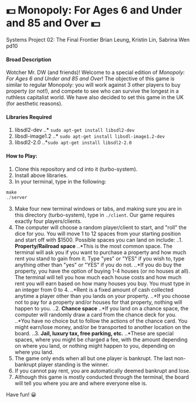 # :dollar: **Monopoly: For Ages 6 and Under and 85 and Over** :dollar:
Systems Project 02: The Final Frontier
Brian Leung, Kristin Lin, Sabrina Wen pd10

#### Broad Description ####
Wotcher Mr. DW (and friends)! Welcome to a special edition of *Monopoly: For Ages 6 and Under and 85 and Over*! The objective of this game is similar to regular Monopoly: you will work against 3 other players to buy property (or not!), and compete to see who can survive the longest in a ruthless capitalist world. We have also decided to set this game in the UK (for aesthetic reasons).

#### Libraries Required ####
1. libsdl2-dev
..* `sudo apt-get install libsdl2-dev`
2. libsdl-image1.2
..* `sudo apt-get install libsdl-image1.2-dev`
3. libsdl2-2.0
..*`sudo apt-get install libsdl2-2.0`

#### How to Play: ####
1. Clone this repository and cd into it (turbo-system).
1. Install above libraries.
2. In your terminal, type in the following:
```C
make
./server
```
3. Make four new terminal windows or tabs, and making sure you are in this directory (turbo-system), type in `./client`. Our game requires exactly four players/clients.
4. The computer will choose a random player/client to start, and "roll" the dice for you. You will move 1 to 12 spaces from your starting position and start off with $1500. Possible spaces you can land on include:
..1. **Property/Railroad space**
    ..*This is the most common space. The terminal will ask you if you want to purchase a property and how much rent you stand to gain from it. Type "yes" or "YES" if you wish to, type anything other than "yes" or "YES" if you do not.
    ..*If you do buy the property, you have the option of buying 1-4 houses (or no houses at all). The terminal will tell you how much each house costs and how much rent you will earn based on how many houses you buy. You must type in an integer from 0 to 4.
    ..*Rent is a fixed amount of cash collected anytime a player other than you lands on your property.
    ..*If you choose not to pay for a property and/or houses for that property, nothing will happen to you.
..2. **Chance space**
    ..*If you land on a chance space, the computer will randomly draw a card from the chance deck for you.
    ..*You have no choice but to follow the actions of the chance card. You might earn/lose money, and/or be transported to another location on the board.
..3. **Jail, luxury tax, free parking, etc.**
    ..*These are special spaces, where you might be charged a fee, with the amount depending on where you land, or nothing might happen to you, depending on where you land.
5. The game only ends when all but one player is bankrupt. The last non-bankrupt player standing is the winner.
6. If you cannot pay rent, you are automatically deemed bankrupt and lose.
7. Although this game is mostly conducted through the terminal, the board will tell you where you are and where everyone else is.

Have fun! :grinning:
